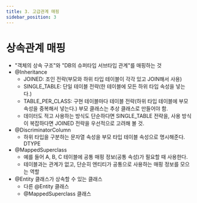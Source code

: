 ```yaml
---
title: 3. 고급관계 매핑
sidebar_position: 3
---
```

# 상속관계 매핑

- "객체의 상속 구조"와 "DB의 슈퍼타입 서브타입 관계"를 매핑하는 것
- @Inheritance
  - JOINED: 조인 전략(부모와 하위 타입 테이블이 각각 있고 JOIN해서 사용)
  - SINGLE_TABLE: 단일 테이블 전략(한 테이블에 모든 하위 타입 속성을 넣는다.)
  - TABLE_PER_CLASS: 구현 테이블마다 테이블 전략(하위 타입 테이블에 부모 속성을 중복해서 넣는다.) 부모 클래스는 추상 클래스로 만들어야 함.
  - 데이터도 적고 사용하는 방식도 단순하다면 SINGLE_TABLE 전략을, 사용 방식이 복잡하다면 JOINED 전략을 우선적으로 고려해 볼 것.
- @DiscriminatorColumn
  - 하위 타입을 구분하는 문자열 속성을 부모 타입 테이블 속성으로 명시해준다. DTYPE
- @MappedSuperclass
  - 예를 들어 A, B, C 테이블에 공통 매핑 정보(공통 속성)가 필요할 때 사용한다.
  - 테이블과는 관계가 없고, 단순히 엔티티가 공통으로 사용하는 매핑 정보를 모으는 역할
- @Entity 클래스가 상속할 수 있는 클래스
  - 다른 @Entity 클래스
  - @MappedSuperclass 클래스
